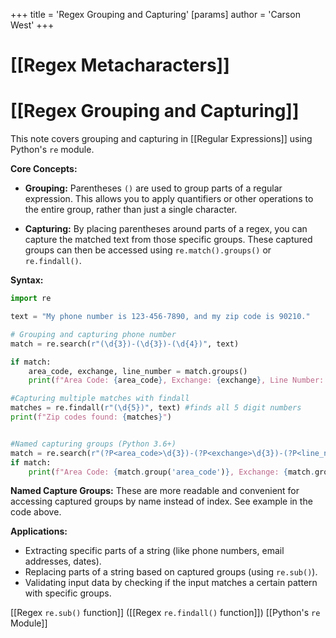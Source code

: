 +++
 title = 'Regex Grouping and Capturing'
[params]
	author = 'Carson West'
+++
# [[Regex Metacharacters]]
# [[Regex Grouping and Capturing]] 
This note covers grouping and capturing in [[Regular Expressions]] using Python's `re` module.

**Core Concepts:**

* **Grouping:**  Parentheses `()` are used to group parts of a regular expression. This allows you to apply quantifiers or other operations to the entire group, rather than just a single character.

* **Capturing:**  By placing parentheses around parts of a regex, you can capture the matched text from those specific groups.  These captured groups can then be accessed using `re.match().groups()` or `re.findall()`.


**Syntax:**

```python
import re

text = "My phone number is 123-456-7890, and my zip code is 90210."

# Grouping and capturing phone number
match = re.search(r"(\d{3})-(\d{3})-(\d{4})", text) 

if match:
    area_code, exchange, line_number = match.groups()
    print(f"Area Code: {area_code}, Exchange: {exchange}, Line Number: {line_number}")

#Capturing multiple matches with findall
matches = re.findall(r"(\d{5})", text) #finds all 5 digit numbers
print(f"Zip codes found: {matches}")


#Named capturing groups (Python 3.6+)
match = re.search(r"(?P<area_code>\d{3})-(?P<exchange>\d{3})-(?P<line_number>\d{4})", text)
if match:
    print(f"Area Code: {match.group('area_code')}, Exchange: {match.group('exchange')}, Line Number: {match.group('line_number')}")

```

**Named Capture Groups:**  These are more readable and convenient for accessing captured groups by name instead of index.  See example in the code above.


**Applications:**

* Extracting specific parts of a string (like phone numbers, email addresses, dates).
* Replacing parts of a string based on captured groups (using `re.sub()`).
* Validating input data by checking if the input matches a certain pattern with specific groups.



[[Regex `re.sub()` function]]  ([[Regex `re.findall()` function]]) [[Python's `re` Module]]
